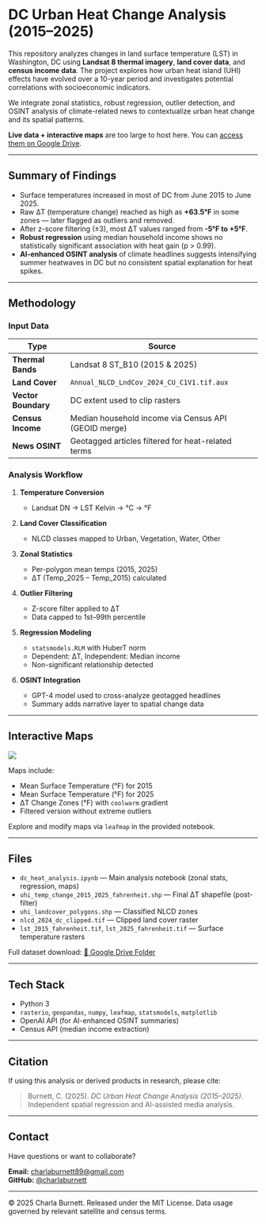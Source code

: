 # DC Urban Heat Change Analysis (2015–2025)

This repository analyzes changes in land surface temperature (LST) in Washington, DC using **Landsat 8 thermal imagery**, **land cover data**, and **census income data**. The project explores how urban heat island (UHI) effects have evolved over a 10-year period and investigates potential correlations with socioeconomic indicators.

We integrate zonal statistics, robust regression, outlier detection, and OSINT analysis of climate-related news to contextualize urban heat change and its spatial patterns.

**Live data + interactive maps** are too large to host here. You can [access them on Google Drive](https://drive.google.com/drive/folders/1YKCJtaHW_XrL2SuLIOhImUCbyeQlTM-B?usp=drive_link).

---

## Summary of Findings

- Surface temperatures increased in most of DC from June 2015 to June 2025.
- Raw ΔT (temperature change) reached as high as **+63.5°F** in some zones — later flagged as outliers and removed.
- After z-score filtering (±3), most ΔT values ranged from **-5°F to +5°F**.
- **Robust regression** using median household income shows no statistically significant association with heat gain (p > 0.99).
- **AI-enhanced OSINT analysis** of climate headlines suggests intensifying summer heatwaves in DC but no consistent spatial explanation for heat spikes.

---

## Methodology

### Input Data

| Type | Source |
|------|--------|
| **Thermal Bands** | Landsat 8 ST_B10 (2015 & 2025) |
| **Land Cover** | `Annual_NLCD_LndCov_2024_CU_C1V1.tif.aux` |
| **Vector Boundary** | DC extent used to clip rasters |
| **Census Income** | Median household income via Census API (GEOID merge) |
| **News OSINT** | Geotagged articles filtered for heat-related terms |

### Analysis Workflow

1. **Temperature Conversion**
   - Landsat DN → LST Kelvin → °C → °F

2. **Land Cover Classification**
   - NLCD classes mapped to Urban, Vegetation, Water, Other

3. **Zonal Statistics**
   - Per-polygon mean temps (2015, 2025)
   - ΔT (Temp_2025 – Temp_2015) calculated

4. **Outlier Filtering**
   - Z-score filter applied to ΔT
   - Data capped to 1st–99th percentile

5. **Regression Modeling**
   - `statsmodels.RLM` with HuberT norm
   - Dependent: ΔT, Independent: Median income
   - Non-significant relationship detected

6. **OSINT Integration**
   - GPT-4 model used to cross-analyze geotagged headlines
   - Summary adds narrative layer to spatial change data

---

## Interactive Maps

![](temporal-heat-map-dc.png)

Maps include:

- Mean Surface Temperature (°F) for 2015
- Mean Surface Temperature (°F) for 2025
- ΔT Change Zones (°F) with `coolwarm` gradient
- Filtered version without extreme outliers

Explore and modify maps via `leafmap` in the provided notebook.

---

## Files

- `dc_heat_analysis.ipynb` — Main analysis notebook (zonal stats, regression, maps)
- `uhi_temp_change_2015_2025_fahrenheit.shp` — Final ΔT shapefile (post-filter)
- `uhi_landcover_polygons.shp` — Classified NLCD zones
- `nlcd_2024_dc_clipped.tif` — Clipped land cover raster
- `lst_2015_fahrenheit.tif`, `lst_2025_fahrenheit.tif` — Surface temperature rasters

Full dataset download:
[📂 Google Drive Folder](https://drive.google.com/drive/folders/1YKCJtaHW_XrL2SuLIOhImUCbyeQlTM-B?usp=drive_link)

---

## Tech Stack

- Python 3
- `rasterio`, `geopandas`, `numpy`, `leafmap`, `statsmodels`, `matplotlib`
- OpenAI API (for AI-enhanced OSINT summaries)
- Census API (median income extraction)

---

## Citation

If using this analysis or derived products in research, please cite:

> Burnett, C. (2025). *DC Urban Heat Change Analysis (2015–2025)*. Independent spatial regression and AI-assisted media analysis.

---

## Contact

Have questions or want to collaborate?

**Email:** [charlaburnett89@gmail.com](mailto:charlaburnett89@gmail.com)  
**GitHub:** [@charlaburnett](https://github.com/charlaburnett)

---

© 2025 Charla Burnett. Released under the MIT License. Data usage governed by relevant satellite and census terms.
